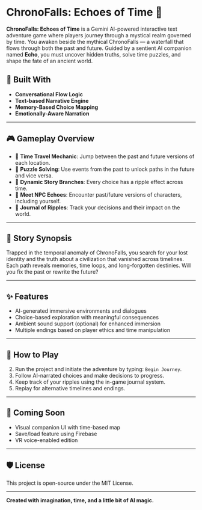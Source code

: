 # ChronoFalls: Echoes of Time 🌌

**ChronoFalls: Echoes of Time** is a Gemini AI-powered interactive text adventure game where players journey through a mystical realm governed by time. You awaken beside the mythical ChronoFalls — a waterfall that flows through both the past and future. Guided by a sentient AI companion named **Echo**, you must uncover hidden truths, solve time puzzles, and shape the fate of an ancient world.

## 🧠 Built With

- **Conversational Flow Logic**
- **Text-based Narrative Engine**
- **Memory-Based Choice Mapping**
- **Emotionally-Aware Narration**

---

## 🎮 Gameplay Overview

- 🌌 **Time Travel Mechanic**: Jump between the past and future versions of each location.
- 🧠 **Puzzle Solving**: Use events from the past to unlock paths in the future and vice versa.
- 🧭 **Dynamic Story Branches**: Every choice has a ripple effect across time.
- 👤 **Meet NPC Echoes**: Encounter past/future versions of characters, including yourself.
- 📜 **Journal of Ripples**: Track your decisions and their impact on the world.

---

## 📖 Story Synopsis

Trapped in the temporal anomaly of ChronoFalls, you search for your lost identity and the truth about a civilization that vanished across timelines. Each path reveals memories, time loops, and long-forgotten destinies. Will you fix the past or rewrite the future?

---

## ✨ Features

- AI-generated immersive environments and dialogues
- Choice-based exploration with meaningful consequences
- Ambient sound support (optional) for enhanced immersion
- Multiple endings based on player ethics and time manipulation


---

## 🚀 How to Play
2. Run the project and initiate the adventure by typing: `Begin Journey`.
3. Follow AI-narrated choices and make decisions to progress.
4. Keep track of your ripples using the in-game journal system.
5. Replay for alternative timelines and endings.

---

## 🔮 Coming Soon

- Visual companion UI with time-based map
- Save/load feature using Firebase
- VR voice-enabled edition

---

## 🛡️ License

This project is open-source under the MIT License.

---

**Created with imagination, time, and a little bit of AI magic.**

